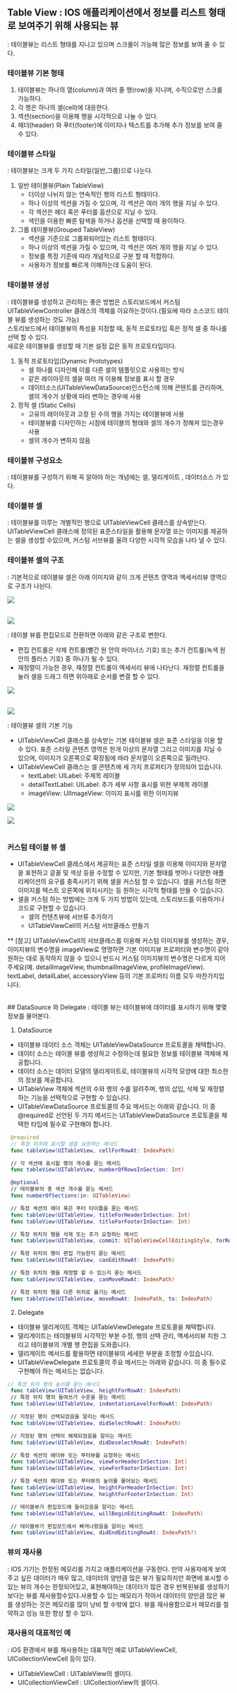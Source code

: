 ## Table View : IOS 애플리케이션에서 정보를 리스트 형태로 보여주기 위해 사용되는 뷰

: 테이블뷰는 리스트 형태를 지니고 있으며 스크롤이 가능해 많은 정보를 보여 줄 수 있다. <br>

### 테이블뷰 기본 형태

1. 테이블뷰는 하나의 열(column)과 여러 줄 행(row)을 지니며, 수직으로만 스크롤 가능하다.
2. 각 행은 하나의 셀(cell)에 대응한다.
3. 섹션(section)을 이용해 행을 시각적으로 나눌 수 있다.
4. 헤더(header) 와 푸터(footer)에 이미지나 텍스트를 추가해 추가 정보를 보여 줄 수 있다.

### 테이블뷰 스타일

: 테이블뷰는 크게 두 가지 스타일(일반,그룹)으로 나눈다. <br>

1. 일반 테이블뷰(Plain TableView)
   - 더이상 나뉘지 않는 연속적인 행의 리스트 형태이다.
   - 하나 이상의 섹션을 가질 수 있으며, 각 섹션은 여러 개의 행을 지닐 수 있다.
   - 각 섹션은 헤더 혹은 푸터를 옵션으로 지닐 수 있다.
   - 색인을 이용한 빠른 탐색을 하거나 옵션을 선택할 때 용이하다.
2. 그룹 테이블뷰(Grouped TableView)
   - 섹션을 기준으로 그룹화되어있는 리스트 형태이다.
   - 하나 이상의 섹션을 가질 수 있으며, 각 섹션은 여러 개의 행을 지닐 수 있다.
   - 정보를 특정 기준에 따라 개념적으로 구분 할 때 적합하다.
   - 사용자가 정보를 빠르게 이해하는데 도움이 된다.

### 테이블뷰 생성

: 테이블뷰를 생성하고 관리하는 좋은 방법은 스토리보드에서 커스텀 UITableViewController 클래스의 객체를 이요하는것이다.(필요에 따라 소스코드 테이블 뷰를 생성하는 것도 가능) <br>
스토리보드에서 테이블뷰의 특성을 지정할 때, 동적 프로토타입 혹은 정적 셀 중 하나를 선택 할 수 있다. <br>
새로운 테이블뷰를 생성할 때 기본 설정 값은 동적 프로토타입이다.

1. 동적 프로토타입(Dynamic Prototypes)
   - 셀 하나를 디자인해 이를 다른 셀의 템플릿으로 사용하는 방식
   - 같은 레이아웃의 셀을 여러 개 이용해 정보를 표시 할 경우
   - 데이터소스(UITableViewDataSource)인스턴스에 의해 콘텐트를 관리하며, 셀의 개수가 상황에 따라 변하는 경우에 사용
2. 정적 셀 (Static Cells)
   - 고유의 레이아웃과 고정 된 수의 행을 가지는 테이블뷰에 사용
   - 테이블뷰를 디자인하는 시점에 테이블의 형태와 셀의 개수가 정해져 있는경우 사용
   - 셀의 개수가 변하지 않음

### 테이블뷰 구성요소

: 테이블뷰를 구성하기 위해 꼭 알아야 하는 개념에는 셀, 델리게이트 , 데이터소스 가 있다.

### 테이블뷰 셀

: 테이블뷰를 이루는 개별적인 행으로 UITableViewCell 클래스를 상속받는다. UITableViewCell 클래스에 정의된 표준스타일을 활용해 문자열 또는 이미지를 제공하는 셀을 생성할 수있으며, 커스텀 서브뷰를 올려 다양한 시각적 모습을 나타 낼 수 있다.

### 테이블뷰 셀의 구조

: 기본적으로 테이블뷰 셀은 아래 이미지와 같이 크게 콘텐츠 영역과 액세서리뷰 영역으로 구조가 나뉜다.<br>

<img src = "../../images/tableViewCell.png"><br><br>

<img src = "../../images/tableViewCellacc.png"> <br>

: 테이블 뷰를 편집모드로 전환하면 아래와 같은 구조로 변한다.<br>

- 편집 컨트롤은 삭제 컨트롤(빨간 원 안의 마이너스 기호) 또는 추가 컨트롤(녹색 원 안의 플러스 기호) 중 하나가 될 수 있다.
- 재정렬이 가능한 경우, 재정렬 컨트롤이 액세서리 뷰에 나타난다. 재정렬 컨트롤을 눌러 셀을 드래그 하면 위아래로 순서를 변결 할 수 있다.
  <br>

<img src = "../../images/tableViewEditing.png"> <br>
<br>

<img src = "../../images/tableViewtable.png"> <br>

: 테이블뷰 셀의 기본 기능

- UITableViewCell 클래스를 상속받는 기본 테이블뷰 셀은 표준 스타일을 이용 할 수 있다. 표준 스타일 콘텐츠 영역은 한개 이상의 문자열 그리고 이미지를 지닐 수 있으며, 이미지가 오른쪽으로 확장됨에 따라 문자열이 오른쪽으로 밀려난다.
- UITableViewCell 클래스는 셀 콘텐츠에 세 가지 프로퍼티가 정의되어 있습니다.
  - textLabel: UILabel: 주제목 레이블
  - detailTextLabel: UILabel: 추가 세부 사항 표시를 위한 부제목 레이블
  - imageView: UIImageView: 이미지 표시를 위한 이미지뷰

<img src = "../../images/tableViewCellcontent.png"> <br>

<img src = "../../images/talbeViewCellcontentView.png"> <br>
<br>

### 커스텀 테이블 뷰 셀

- UITableViewCell 클래스에서 제공하는 표준 스타일 셀을 이용해 이미지와 문자열을 표현하고 글꼴 및 색상 등을 수정할 수 있지만, 기본 형태를 벗어나 다양한 애플리케이션의 요구를 충족시키기 위해 셀을 커스텀 할 수 있습니다. 셀을 커스텀 하면 이미지를 텍스트 오른쪽에 위치시키는 등 원하는 시각적 형태를 만들 수 있습니다.
- 셀을 커스텀 하는 방법에는 크게 두 가지 방법이 있는데, 스토리보드를 이용하거나 코드로 구현할 수 있습니다.
  - 셀의 컨텐츠뷰에 서브류 추가하기
  - UITableViewCell의 커스텀 서브클래스 만들기<br>

\*\* [참고] UITableViewCell의 서브클래스를 이용해 커스텀 이미지뷰를 생성하는 경우, 이미지뷰의 변수명을 imageView로 명명하면 기본 이미지뷰 프로퍼티와 변수명이 같아 원하는 대로 동작하지 않을 수 있으니 반드시 커스텀 이미지뷰의 변수명은 다르게 지어주세요(예. detailImageView, thumbnailImageView, profileImageView). textLabel, detailLabel, accessoryView 등의 기본 프로퍼티 이름 모두 마찬가지입니다.

<br>
## DataSource 와 Delegate
: 테이블 뷰는 테이블뷰에 데이터를 표시하기 위해 몇몇 정보를 물어본다.

1. DataSource

- 테이블뷰 데이터 소스 객체는 UITableViewDataSource 프로토콜을 채택합니다.
- 데이터 소스는 테이블 뷰를 생성하고 수정하는데 필요한 정보를 테이블뷰 객체에 제공합니다.
- 데이터 소스는 데이터 모델의 델리게이트로, 테이블뷰의 시각적 모양에 대한 최소한의 정보를 제공합니다.
- UITableView 객체에 섹션의 수와 행의 수를 알려주며, 행의 삽입, 삭제 및 재정렬하는 기능을 선택적으로 구현할 수 있습니다.
- UITableViewDataSource 프로토콜의 주요 메서드는 아래와 같습니다. 이 중 @required로 선언된 두 가지 메서드는 UITableViewDataSource 프로토콜을 채택한 타입에 필수로 구현해야 합니다.

```swift
 @required
 // 특정 위치에 표시할 셀을 요청하는 메서드
 func tableView(UITableView, cellForRowAt: IndexPath)

 // 각 섹션에 표시할 행의 개수를 묻는 메서드
 func tableView(UITableView, numberOfRowsInSection: Int)

 @optional
 // 테이블뷰의 총 섹션 개수를 묻는 메서드
 func numberOfSections(in: UITableView)

 // 특정 섹션의 헤더 혹은 푸터 타이틀을 묻는 메서드
 func tableView(UITableView, titleForHeaderInSection: Int)
 func tableView(UITableView, titleForFooterInSection: Int)

 // 특정 위치의 행을 삭제 또는 추가 요청하는 메서드
 func tableView(UITableView, commit: UITableViewCellEditingStyle, forRowAt: IndexPath)

 // 특정 위치의 행이 편집 가능한지 묻는 메서드
 func tableView(UITableView, canEditRowAt: IndexPath)

 // 특정 위치의 행을 재정렬 할 수 있는지 묻는 메서드
 func tableView(UITableView, canMoveRowAt: IndexPath)

 // 특정 위치의 행을 다른 위치로 옮기는 메서드
 func tableView(UITableView, moveRowAt: IndexPath, to: IndexPath)
```

2. Delegate

- 테이블뷰 델리게이트 객체는 UITableViewDelegate 프로토콜을 채택합니다.
- 델리게이트는 테이블뷰의 시각적인 부분 수정, 행의 선택 관리, 액세서리뷰 지원 그리고 테이블뷰의 개별 행 편집을 도와줍니다.
- 델리게이트 메서드를 활용하면 테이블뷰의 세세한 부분을 조정할 수있습니다.
- UITableViewDelegate 프로토콜의 주요 메서드는 아래와 같습니다. 이 중 필수로 구현해야 하는 메서드는 없습니다.

```swift
// 특정 위치 행의 높이를 묻는 메서드
 func tableView(UITableView, heightForRowAt: IndexPath)
 // 특정 위치 행의 들여쓰기 수준을 묻는 메서드
 func tableView(UITableView, indentationLevelForRowAt: IndexPath)

 // 지정된 행이 선택되었음을 알리는 메서드
 func tableView(UITableView, didSelectRowAt: IndexPath)

 // 지정된 행의 선택이 해제되었음을 알리는 메서드
 func tableView(UITableView, didDeselectRowAt: IndexPath)

 // 특정 섹션의 헤더뷰 또는 푸터뷰를 요청하는 메서드
 func tableView(UITableView, viewForHeaderInSection: Int)
 func tableView(UITableView, viewForFooterInSection: Int)

 // 특정 섹션의 헤더뷰 또는 푸터뷰의 높이를 물어보는 메서드
 func tableView(UITableView, heightForHeaderInSection: Int)
 func tableView(UITableView, heightForFooterInSection: Int)

 // 테이블뷰가 편집모드에 들어갔음을 알리는 메서드
 func tableView(UITableView, willBeginEditingRowAt: IndexPath)

 // 테이블뷰가 편집모드에서 빠져나왔음을 알리는 메서드
 func tableView(UITableView, didEndEditingRowAt: IndexPath?)
```

### 뷰의 재사용

: IOS 기기는 한정된 메모리를 가지고 애플리케이션을 구동한다. 만약 사용자에게 보여주고 싶은 데이터가 매우 많고, 데이터의 양만큼 많은 뷰가 필요하지만 화면에 표시할 수 있는 뷰의 개수는 한정되어있고, 표현해야하는 데이터가 많은 경우 반복된뷰를 생성하기보다는 뷰를 재사용할수있다.사용할 수 있는 메모리가 작아서 데이터의 양만큼 많은 뷰를 생성하는 것은 메모리를 많이 낭비 할 수밖에 없다. 뷰를 재사용함으로서 메모리를 절약하고 성능 또한 향상 할 수 있다.

### 재사용의 대표적인 예

: iOS 환경에서 뷰를 재사용하는 대표적인 예로 UITableViewCell, UICollectionViewCell 등이 있다.

- UITableViewCell : UITableView의 셀이다.
- UICollectionViewCell : UICollectionView의 셀이다.
